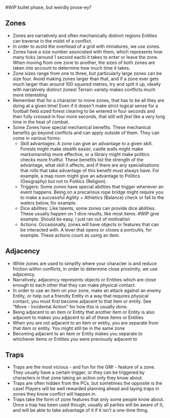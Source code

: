#WIP bullet phase, but weirdly prose-ey?

## Zones

- Zones are narratively and often mechanically distinct regions Entities can traverse in the midst of a conflict.
- In order to avoid the overhead of a grid with miniatures, we use zones.
- Zones have a size number associated with them, which represents how many ticks (around 1 second each) it takes to enter or leave the zone. When moving from one zone to another, the sizes of both zones are taken into account to determine how much time it takes.
- Zone sizes range from one to three, but particularly large zones can be size four. Avoid making zones larger than that, and if a zone ever gets much larger than around 100 squared metres, try and split it up, ideally with narratively distinct zones! Terrain variety makes conflicts much more interesting
- Remember that for a character to move zones, that has to be all they are doing at a given time! Even if it doesn't make strict logical sense for a football field sized forest clearing to be entered in four seconds and then fully crossed in four more seconds, that still will *feel* like a very long time in the heat of combat.
- Some Zones have special mechanical benefits. These mechanical benefits go beyond conflicts and can apply outside of them. They can come in various forms:
	- Skill advantages: A zone can give an advantage to a given skill. Forests might make stealth easier, castle walls might make marksmanship more effective, or a library might make politics checks more fruitful. These benefits list the strength of the advantage, what skill it affects, and if there are any specialisations that rolls that take advantage of this benefit must always have. For example, a map room might give an advantage to Politics (Geography) but not to Politics (Religion).
	- Triggers: Some zones have special abilities that trigger whenever an event happens. Being on a precarious rope bridge might require you to make a successful Agility + Athletics (Balance) check or fall to the waters below, for example.
	- Dice abilities: Like talents, some zones can provide dice abilities. These usually happen on 1 dice results, like most items. #WIP give example. Should be easy, I just ran out of motivation
	- Actions: Occasionally, zones will have objects or features that can be interacted with. A lever that opens or closes a portcullis, for example. These actions count as using an item.

## Adjacency

- While zones are used to simplify where your character is and reduce friction within conflicts, in order to determine close proximity, we use adjacency.
- Narratively, adjacency represents objects or Entities which are close enough to each other that they can make physical contact.
- In order to use an item on your zone, make an attack against an enemy Entity, or help out a friendly Entity in a way that requires physical contact, you must first become adjacent to that item or entity. See "Move - Incidental Action" for how this is usually done.
- Being adjacent to an item or Entity that another item or Entity is also adjacent to makes you adjacent to all of these items or Entities
- When you are not adjacent to an item or entity, you are separate from that item or entity. You might still be in the same zone
- Becoming adjacent to an item or Entity makes you separate to whichever items or Entities you were previously adjacent to

## Traps

- Traps are the most vicious - and fun for the GM! - feature of a zone. They usually have a certain trigger, or they can be triggered by characters in that zone taking an action only they know about.
- Traps are often hidden from the PCs, but sometimes the opposite is the case! Players will be well rewarded planning ahead and laying traps in zones they know conflict will happen in.
- Traps take the form of zone features that only some people know about. Once a trap has been used though, usually all parties will be aware of it, and will be able to take advantage of it if it isn't a one-time thing.